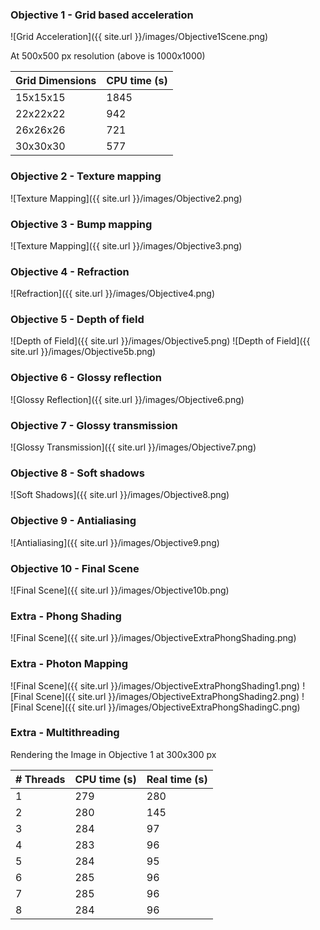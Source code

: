 ### Objective 1 - Grid based acceleration
![Grid Acceleration]({{ site.url }}/images/Objective1Scene.png)

At 500x500 px resolution (above is 1000x1000)

| Grid Dimensions   | CPU time (s) |
|-------------------|--------------|
| 15x15x15          | 1845         |
| 22x22x22          | 942          |  
| 26x26x26          | 721          |  
| 30x30x30          | 577          |

### Objective 2 - Texture mapping
![Texture Mapping]({{ site.url }}/images/Objective2.png)

### Objective 3 - Bump mapping
![Texture Mapping]({{ site.url }}/images/Objective3.png)

### Objective 4 - Refraction
![Refraction]({{ site.url }}/images/Objective4.png)

### Objective 5 - Depth of field
![Depth of Field]({{ site.url }}/images/Objective5.png)
![Depth of Field]({{ site.url }}/images/Objective5b.png)

### Objective 6 - Glossy reflection
![Glossy Reflection]({{ site.url }}/images/Objective6.png)

### Objective 7 - Glossy transmission
![Glossy Transmission]({{ site.url }}/images/Objective7.png)

### Objective 8 - Soft shadows
![Soft Shadows]({{ site.url }}/images/Objective8.png)

### Objective 9 - Antialiasing
![Antialiasing]({{ site.url }}/images/Objective9.png)

### Objective 10 - Final Scene
![Final Scene]({{ site.url }}/images/Objective10b.png)

### Extra - Phong Shading
![Final Scene]({{ site.url }}/images/ObjectiveExtraPhongShading.png)

### Extra - Photon Mapping
![Final Scene]({{ site.url }}/images/ObjectiveExtraPhongShading1.png)
![Final Scene]({{ site.url }}/images/ObjectiveExtraPhongShading2.png)
![Final Scene]({{ site.url }}/images/ObjectiveExtraPhongShadingC.png)

### Extra - Multithreading
Rendering the Image in Objective 1 at 300x300 px

| # Threads   | CPU time (s) | Real time (s)  |
|-------------|--------------|----------------|
| 1           | 279          | 280            |
| 2           | 280          | 145            |  
| 3           | 284          | 97             |
| 4           | 283          | 96             |
| 5           | 284          | 95             |
| 6           | 285          | 96             |
| 7           | 285          | 96             |   
| 8           | 284          | 96             |

